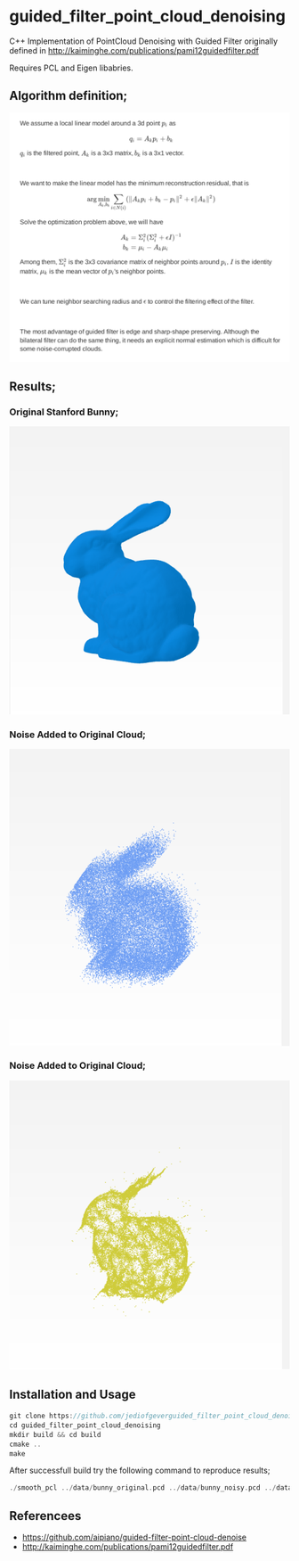 # guided_filter_point_cloud_denoising

C++ Implementation of PointCloud Denoising with Guided Filter originally defined in http://kaiminghe.com/publications/pami12guidedfilter.pdf 

Requires  PCL and Eigen libabries. 

## Algorithm definition; 

![.](img/guided_filter_3d.png)

## Results; 
### Original Stanford Bunny;
![.](img/bunny_original.png)

### Noise Added to Original Cloud;
![.](img/bunny_noisy.png)

### Noise Added to Original Cloud;
![.](img/bunny_smoothed.png)

## Installation and Usage
```cpp
git clone https://github.com/jediofgeverguided_filter_point_cloud_denoising.git
cd guided_filter_point_cloud_denoising
mkdir build && cd build
cmake .. 
make
```
After successfull build try the following command to reproduce results;

```cpp
./smooth_pcl ../data/bunny_original.pcd ../data/bunny_noisy.pcd ../data/bunny_smoothed.pcd
```

## Referencees
* https://github.com/aipiano/guided-filter-point-cloud-denoise 
* http://kaiminghe.com/publications/pami12guidedfilter.pdf 
